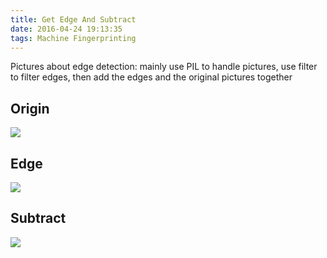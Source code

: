 ```yaml
---
title: Get Edge And Subtract
date: 2016-04-24 19:13:35
tags: Machine Fingerprinting
---
```

Pictures about edge detection:
mainly use PIL to handle pictures, use filter to filter edges, then add the edges and the original pictures together
<!--more-->
## Origin ##
![](/image/machine_fingerprinting/origin.png)
## Edge ##
![](/image/machine_fingerprinting/edge.png)
## Subtract ##
![](/image/machine_fingerprinting/result.png)
